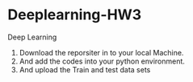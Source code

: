 # Deeplearning-HW3
Deep Learning
1) Download the reporsiter in to your local Machine.
2) And add the codes into your python environment.
3) And upload the Train and test data sets
